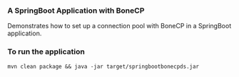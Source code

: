 ### A SpringBoot Application with BoneCP

Demonstrates how to set up a connection pool with BoneCP in a SpringBoot application. 

### To run the application
`mvn clean package && java -jar target/springbootbonecpds.jar`
